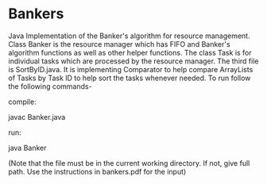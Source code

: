 # Bankers
Java Implementation of the Banker's algorithm for resource management. Class Banker is the resource manager which has FIFO and Banker's algorithm functions as well as other helper functions. The class Task is for individual tasks which are processed by the resource manager. The third file is SortByID.java. It is implementing Comparator to help compare ArrayLists of Tasks by Task ID to help sort the tasks whenever needed. To run follow the following commands-


compile:

javac Banker.java

run:

java Banker <filename>
  
(Note that the file must be in the current working directory. If not, give full path. Use the instructions in bankers.pdf for the input)
